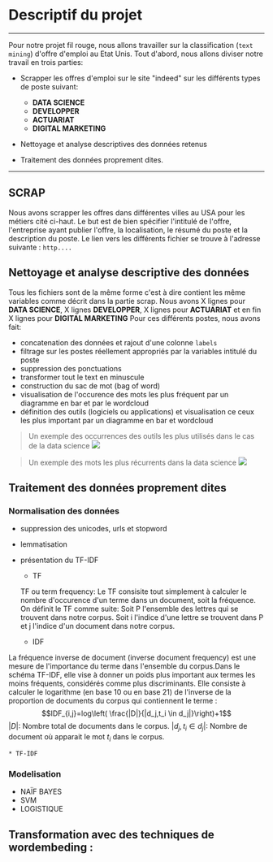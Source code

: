 # Descriptif du projet
***

Pour notre projet fil rouge, nous allons travailler sur la classification (`text mining`) d'offre d'emploi au Etat Unis.
Tout d'abord, nous allons diviser notre travail en trois parties:

* Scrapper les offres d'emploi sur le site "indeed" sur les différents types de poste suivant:
  * **DATA SCIENCE**
  * **DEVELOPPER**
  * **ACTUARIAT**
  * **DIGITAL MARKETING**


* Nettoyage  et analyse descriptives des données retenus

* Traitement des données proprement dites.



***
## SCRAP
Nous avons scrapper les offres dans différentes villes au USA pour les métiers cité ci-haut. Le but est de bien spécifier l'intitulé de l'offre, l'entreprise ayant publier l'offre, la localisation, le résumé du poste et la description du poste. Le lien vers les différents fichier se trouve à l'adresse suivante : `http....`

## Nettoyage et analyse descriptive des données
Tous les fichiers sont de la même forme c'est à dire contient les même variables comme décrit dans la partie scrap.
Nous avons X lignes pour **DATA SCIENCE**, X lignes **DEVELOPPER**, X lignes pour **ACTUARIAT** et en fin X lignes pour **DIGITAL MARKETING**
Pour ces différents postes, nous avons fait:
  * concatenation des données et rajout d'une colonne `labels`
  * filtrage sur les postes réellement appropriés par la variables intitulé du poste
  * suppression des ponctuations
  * transformer tout le text en minuscule
  * construction du sac de mot (bag of word)
  * visualisation de l'occurence des mots les plus fréquent par un diagramme en bar et par le wordcloud
  * définition des outils (logiciels ou applications) et visualisation ce ceux les plus important par un diagramme en bar et wordcloud

> Un exemple des occurrences des outils les plus utilisés dans le cas de la data science
![](https://github.com/Tantelitiana22/text_mining_fil_rouge/blob/master/image_file/word_clue_hist.png)

> Un exemple des mots les plus récurrents dans la data science
![](https://github.com/Tantelitiana22/text_mining_fil_rouge/blob/master/image_file/word_cloud.png)

## Traitement des données proprement dites
### Normalisation des données
  * suppression des unicodes, urls et stopword
  * lemmatisation
  * présentation du TF-IDF
    * TF

    TF ou term frequency:
Le TF consisite tout simplement à calculer le nombre d'occurence d'un terme dans un document, soit la fréquence. On définit le TF comme suite:
Soit P l'ensemble des lettres qui se trouvent dans notre corpus. Soit i l'indice d'une lettre se trouvent dans P et j l'indice d'un document dans notre corpus.

    * IDF

La fréquence inverse de document (inverse document frequency) est une mesure de l'importance du terme dans l'ensemble du corpus.Dans le schéma TF-IDF, elle vise à donner un poids plus important aux termes les moins fréquents, considérés comme plus discriminants. Elle consiste à calculer le logarithme (en base 10 ou en base 21) de l'inverse de la proportion de documents du corpus qui contiennent le terme : $$IDF_{i,j}=log\left( \frac{|D|}{|d_j,t_i \in d_j|}\right)+1$$
$|D|$: Nombre total de documents dans le corpus.
$|d_j,t_i \in d_j|$: Nombre de document où apparait le mot $t_i$ dans le corpus.

    * TF-IDF

### Modelisation
  * NAÏF BAYES
  * SVM
  * LOGISTIQUE
## Transformation avec des techniques de wordembeding :
